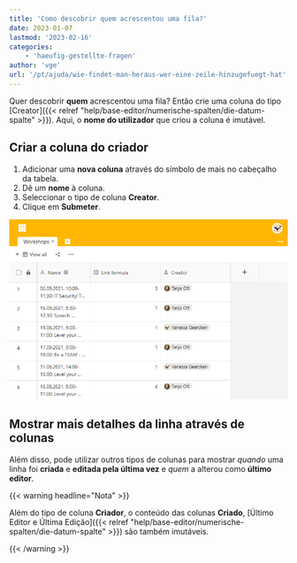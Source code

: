 ```yaml
---
title: 'Como descobrir quem acrescentou uma fila?'
date: 2023-01-07
lastmod: '2023-02-16'
categories:
    - 'haeufig-gestellte-fragen'
author: 'vge'
url: '/pt/ajuda/wie-findet-man-heraus-wer-eine-zeile-hinzugefuegt-hat'
---
```


Quer descobrir **quem** acrescentou uma fila? Então crie uma coluna do tipo [Creator]({{< relref "help/base-editor/numerische-spalten/die-datum-spalte" >}}). Aqui, o **nome do utilizador** que criou a coluna é imutável.

## Criar a coluna do criador

1. Adicionar uma **nova coluna** através do símbolo de mais no cabeçalho da tabela.
2. Dê um **nome** à coluna.
3. Seleccionar o tipo de coluna **Creator**.
4. Clique em **Submeter**.

![Como descobrir quem acrescentou uma linha.](images/Wie-findet-man-heraus-wer-eine-Zeile-hinzugefuegt-hat.png)

## Mostrar mais detalhes da linha através de colunas

Além disso, pode utilizar outros tipos de colunas para mostrar _quando_ uma linha foi **criada** e **editada pela última vez** e _quem_ a alterou como **último editor**.

{{< warning headline="Nota" >}}

Além do tipo de coluna **Criador**, o conteúdo das colunas **Criado**, [Último Editor e Última Edição]({{< relref "help/base-editor/numerische-spalten/die-datum-spalte" >}}) são também imutáveis.

{{< /warning >}}
